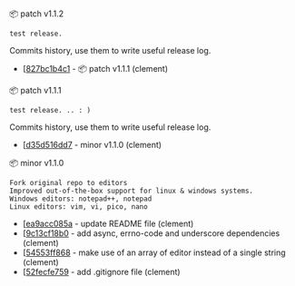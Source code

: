 :package: patch v1.1.2

```
test release.
```

Commits history, use them to write useful release log.

* [[827bc1b4c1](https://github.com/maboiteaspam/editors/commit/827bc1b4c1) - :package: patch v1.1.1 (clement) 


:package: patch v1.1.1

```
test release. .. : )
```

Commits history, use them to write useful release log.

* [[d35d516dd7](https://github.com/maboiteaspam/editors/commit/d35d516dd7) - minor v1.1.0 (clement) 


:package: minor v1.1.0

```
Fork original repo to editors
Improved out-of-the-box support for linux & windows systems.
Windows editors: notepad++, notepad
Linux editors: vim, vi, pico, nano
```

* [[ea9acc085a](https://github.com/maboiteaspam/editors/commit/ea9acc085a) - update README file (clement) 
* [[9c13cf18b0](https://github.com/maboiteaspam/editors/commit/9c13cf18b0) - add async, errno-code and underscore dependencies (clement) 
* [[54553ff868](https://github.com/maboiteaspam/editors/commit/54553ff868) - make use of an array of editor instead of a single string (clement) 
* [[52fecfe759](https://github.com/maboiteaspam/editors/commit/52fecfe759) - add .gitignore file (clement) 


